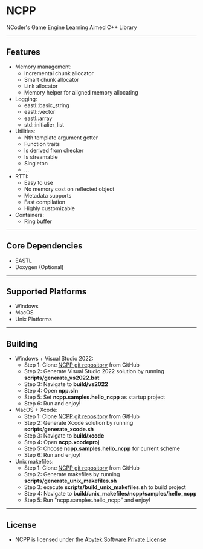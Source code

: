 # NCPP
NCoder's Game Engine Learning Aimed C++ Library

---

## Features
+ Memory management:
  + Incremental chunk allocator
  + Smart chunk allocator
  + Link allocator
  + Memory helper for aligned memory allocating
+ Logging:
  + eastl::basic_string
  + eastl::vector
  + eastl::array
  + std::initialier_list
+ Utilities:
  + Nth template argument getter
  + Function traits
  + Is derived from checker
  + Is streamable
  + Singleton
  + ...
+ RTTI:
  + Easy to use
  + No memory cost on reflected object
  + Metadata supports 
  + Fast compilation
  + Highly customizable
+ Containers:
  + Ring buffer

---

## Core Dependencies
+ EASTL
+ Doxygen (Optional)

---

## Supported Platforms
  + Windows
  + MacOS
  + Unix Platforms

---

## Building
  + Windows + Visual Studio 2022:
    + Step 1: Clone [NCPP git repository](https://github.com/Abytek/ncpp) from GitHub
    + Step 2: Generate Visual Studio 2022 solution by running **scripts/generate_vs2022.bat**
    + Step 3: Navigate to **build/vs2022**
    + Step 4: Open **npp.sln**
    + Step 5: Set **ncpp.samples.hello_ncpp** as startup project
    + Step 6: Run and enjoy!
  + MacOS + Xcode:
    + Step 1: Clone [NCPP git repository](https://github.com/Abytek/ncpp) from GitHub
    + Step 2: Generate Xcode solution by running **scripts/generate_xcode.sh**
    + Step 3: Navigate to **build/xcode**
    + Step 4: Open **ncpp.xcodeproj**
    + Step 5: Choose **ncpp.samples.hello_ncpp** for current scheme
    + Step 6: Run and enjoy!
  + Unix makefiles:
    + Step 1: Clone [NCPP git repository](https://github.com/Abytek/ncpp) from GitHub
    + Step 2: Generate makefiles by running **scripts/generate_unix_makefiles.sh**
    + Step 3: execute **scripts/build_unix_makefiles.sh** to build project
    + Step 4: Navigate to **build/unix_makefiles/ncpp/samples/hello_ncpp**
    + Step 5: Run "ncpp.samples.hello_ncpp" and enjoy!

---

## License
+ NCPP is licensed under the [Abytek Software Private License](https://github.com/Abytek/NCPP/blob/main/LICENSE)

